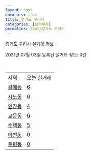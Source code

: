 ```yaml
---
layout: post
comments: true
title: 경기도 구리시
categories: [실거래가]
permalink: /apt/경기도 구리시
---
```


경기도 구리시 실거래 정보

2021년 07월 03일 등록된 실거래 정보: 0건

<script type="text/javascript">
  google.charts.load('current', {'packages':['corechart']});
  google.charts.setOnLoadCallback(drawChart);

  function drawChart() {
    var data = google.visualization.arrayToDataTable([['거래일', '매매', '전월세', '전매'], ['20-07', 347, 314, 4], ['20-08', 167, 245, 3], ['20-09', 130, 399, 1], ['20-10', 142, 229, 0], ['20-11', 185, 355, 1], ['20-12', 224, 262, 0], ['21-01', 252, 540, 0], ['21-02', 148, 222, 0], ['21-03', 131, 256, 0], ['21-04', 152, 240, 0], ['21-05', 161, 184, 0], ['21-06', 35, 158, 0]]);

    var options = {
      title: '최근 유형별 거래량 추이',
      legend: { position: 'bottom' }
    };

    var chart = new google.visualization.LineChart(document.getElementById('columnchart_material'));
    chart.draw(data, (options));
  }
</script>

<div id="columnchart_material" style="width: 95%; margin-left: -35px"></div>
<br>
<table class="sortable">
  <tr>
    <td>지역</td>
    <td>오늘 실거래</td>
  </tr>

  
  <tr class="item">
    <td><a href="경기도 구리시 갈매동">갈매동</a></td>
    <td><a href="경기도 구리시 갈매동">6</a></td>
  </tr>
    

  <tr class="item">
    <td><a href="경기도 구리시 사노동">사노동</a></td>
    <td><a href="경기도 구리시 사노동">0</a></td>
  </tr>
    

  <tr class="item">
    <td><a href="경기도 구리시 인창동">인창동</a></td>
    <td><a href="경기도 구리시 인창동">4</a></td>
  </tr>
    

  <tr class="item">
    <td><a href="경기도 구리시 교문동">교문동</a></td>
    <td><a href="경기도 구리시 교문동">6</a></td>
  </tr>
    

  <tr class="item">
    <td><a href="경기도 구리시 수택동">수택동</a></td>
    <td><a href="경기도 구리시 수택동">5</a></td>
  </tr>
    

  <tr class="item">
    <td><a href="경기도 구리시 아천동">아천동</a></td>
    <td><a href="경기도 구리시 아천동">0</a></td>
  </tr>
    

  <tr class="item">
    <td><a href="경기도 구리시 토평동">토평동</a></td>
    <td><a href="경기도 구리시 토평동">0</a></td>
  </tr>
    


</table>


    